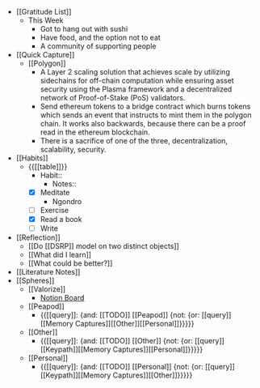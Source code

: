 - [[Gratitude List]]
    - This Week
        - Got to hang out with sushi
        - Have food, and the option not to eat
        - A community of supporting people
- [[Quick Capture]]
    - [[Polygon]]
        - A Layer 2 scaling solution that achieves scale by utilizing sidechains for off-chain computation while ensuring asset security using the Plasma framework and a decentralized network of Proof-of-Stake (PoS) validators.
        - Send ethereum tokens to a bridge contract which burns tokens which sends an event that instructs to mint them in the polygon chain. It works also backwards, because there can be a proof read in the ethereum blockchain. 
        - There is a sacrifice of one of the three, decentralization, scalability, security.
- [[Habits]]
    - {{[[table]]}}
        - Habit::
            - Notes::
        - [x] Meditate
            - Ngondro
        - [ ] Exercise
        - [x] Read a book
        - [ ] Write
- [[Reflection]]
    - [[Do [[DSRP]] model on two distinct objects]]
    - [[What did I learn]]
    - [[What could be better?]]
- [[Literature Notes]]
- [[Spheres]] 
    - [[Valorize]]
        - [Notion Board](https://www.notion.so/59b8a1e9f91846d0ab94ae99b008a999?v=cfc35d56c3b8498783dea4d92146aa7d)
    - [[Peapod]]
        - {{[[query]]: {and: [[TODO]] [[Peapod]] {not: {or: [[query]][[Memory Captures]][[Other]][[Personal]]}}}}}
    - [[Other]]
        - {{[[query]]: {and: [[TODO]] [[Other]] {not: {or: [[query]][[Keypath]][[Memory Captures]][[Personal]]}}}}}
    - [[Personal]]
        - {{[[query]]: {and: [[TODO]] [[Personal]] {not: {or: [[query]][[Keypath]][[Memory Captures]][[Other]]}}}}}
